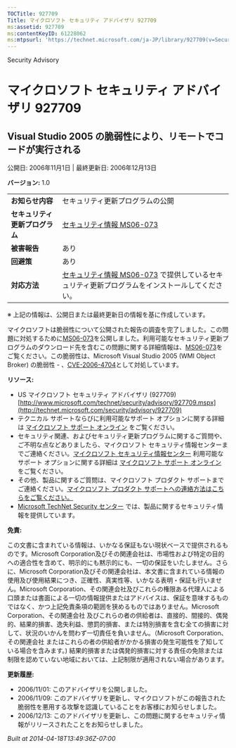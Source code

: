 ```yaml
---
TOCTitle: 927709
Title: マイクロソフト セキュリティ アドバイザリ 927709
ms:assetid: 927709
ms:contentKeyID: 61228062
ms:mtpsurl: 'https://technet.microsoft.com/ja-JP/library/927709(v=Security.10)'
---
```


Security Advisory

マイクロソフト セキュリティ アドバイザリ 927709
===============================================

Visual Studio 2005 の脆弱性により、リモートでコードが実行される
---------------------------------------------------------------

公開日: 2006年11月1日 | 最終更新日: 2006年12月13日

**バージョン:** 1.0

|                                |                                                                                                                                                           |
|--------------------------------|-----------------------------------------------------------------------------------------------------------------------------------------------------------|
| **お知らせ内容**               | セキュリティ更新プログラムの公開                                                                                                                          |
| **セキュリティ更新プログラム** | [セキュリティ情報 MS06-073](http://technet.microsoft.com/security/bulletin/ms06-073)                                                                      |
| **被害報告**                   | あり                                                                                                                                                      |
| **回避策**                     | あり                                                                                                                                                      |
| **対応方法**                   | [セキュリティ情報 MS06-073](http://technet.microsoft.com/security/bulletin/ms06-073) で提供しているセキュリティ更新プログラムをインストールしてください。 |

※ 上記の情報は、公開日または最終更新日の情報を基に作成しています。

マイクロソフトは脆弱性について公開された報告の調査を完了しました。この問題に対処するために[MS06-073](http://technet.microsoft.com/security/bulletin/ms06-073)を公開しました。利用可能なセキュリティ更新プログラムのダウンロード先を含むこの問題に関する詳細情報は、[MS06-073](http://technet.microsoft.com/security/bulletin/ms06-073)をご覧ください。この脆弱性は、Microsoft Visual Studio 2005 (WMI Object Broker) の脆弱性 - 、[CVE-2006-4704](http://www.cve.mitre.org/cgi-bin/cvename.cgi?name=cve-2006-4704)として対処しています。

**リソース:**

-   US マイクロソフト セキュリティ アドバイザリ (927709)
    [http://www.microsoft.com/technet/security/advisory/927709.mspx](http://technet.microsoft.com/security/advisory/927709)
-   テクニカル サポートならびに利用可能なサポート オプションに関する詳細は [マイクロソフト サポート オンライン](http://support.microsoft.com/) をご覧ください。
-   セキュリティ関連、およびセキュリティ更新プログラムに関するご質問や、ご不明な点などありましたら、マイクロソフト セキュリティ情報センターまでご連絡ください。[マイクロソフト セキュリティ情報センター](http://www.microsoft.com/japan/security/sicinfo.mspx) 利用可能なサポート オプションに関する詳細は [マイクロソフト サポート オンライン](http://support.microsoft.com/) をご覧ください。
-   その他、製品に関するご質問は、マイクロソフト プロダクト サポートまでご連絡ください。[マイクロソフト プロダクト サポートへの連絡方法はこちらをご覧ください。](http://support.microsoft.com/select/?target=assistance)
-   [Microsoft TechNet Security センター](http://technet.microsoft.com/ja-jp/security/default.aspx) では、製品に関するセキュリティ情報を提供しています。

**免責:**

この文書に含まれている情報は、いかなる保証もない現状ベースで提供されるものです。Microsoft Corporation及びその関連会社は、市場性および特定の目的への適合性を含めて、明示的にも黙示的にも、一切の保証をいたしません。さらに、Microsoft Corporation及びその関連会社は、本文書に含まれている情報の使用及び使用結果につき、正確性、真実性等、いかなる表明・保証も行いません。Microsoft Corporation、その関連会社及びこれらの権限ある代理人による口頭または書面による一切の情報提供またはアドバイスは、保証を意味するものではなく、かつ上記免責条項の範囲を狭めるものではありません。Microsoft Corporation、その関連会社 及びこれらの者の供給者は、直接的、間接的、偶発的、結果的損害、逸失利益、懲罰的損害、または特別損害を含む全ての損害に対して、状況のいかんを問わず一切責任を負いません。（Microsoft Corporation、その関連会社 またはこれらの者の供給者がかかる損害の発生可能性を了知している場合を含みます。) 結果的損害または偶発的損害に対する責任の免除または制限を認めていない地域においては、上記制限が適用されない場合があります。

**更新履歴:**

-   2006/11/01: このアドバイザリを公開しました。
-   2006/11/09: このアドバイザリを更新し、マイクロソフトがこの報告された脆弱性を悪用する攻撃を認識していることをお客様にお知らせしました。
-   2006/12/13: このアドバイザリを更新し、この問題に関するセキュリティ情報がリリースされたことをお知らせしました。

*Built at 2014-04-18T13:49:36Z-07:00*
